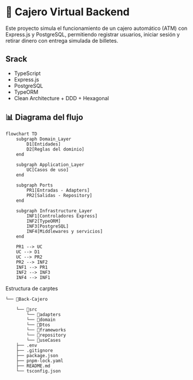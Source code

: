 # 🏧 Cajero Virtual Backend

Este proyecto simula el funcionamiento de un cajero automático (ATM) con Express.js y PostgreSQL, permitiendo registrar usuarios, iniciar sesión y retirar dinero con entrega simulada de billetes.

## Srack

- TypeScript
- Express.js
- PostgreSQL
- TypeORM
- Clean Architecture + DDD + Hexagonal

## 📊 Diagrama del flujo

```mermaid
flowchart TD
    subgraph Domain_Layer
        D1[Entidades]
        D2[Reglas del dominio]
    end

    subgraph Application_Layer
        UC[Casos de uso]
    end

    subgraph Ports
        PR1[Entradas - Adapters]
        PR2[Salidas - Repository]
    end

    subgraph Infrastructure_Layer
        INF1[Controladores Express]
        INF2[TypeORM]
        INF3[PostgreSQL]
        INF4[Middlewares y servicios]
    end

    PR1 --> UC
    UC --> D1
    UC --> PR2
    PR2 --> INF2
    INF1 --> PR1
    INF2 --> INF3
    INF4 --> INF1
```

Estructura de carptes 
```
└── 📁Back-Cajero
    
    └── 📁src
        └── 📁adapters
        └── 📁domain
        └── 📁Dtos
        └── 📁frameworks
        └── 📁repository
        └── 📁useCases
    ├── .env
    ├── .gitignore
    ├── package.json
    ├── pnpm-lock.yaml
    ├── README.md
    └── tsconfig.json
```
